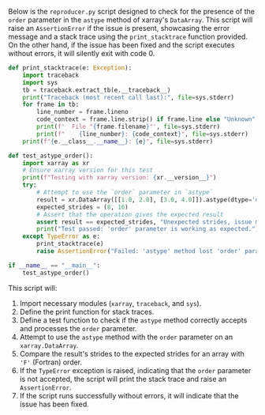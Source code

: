 Below is the `reproducer.py` script designed to check for the presence of the `order` parameter in the `astype` method of xarray's `DataArray`. This script will raise an `AssertionError` if the issue is present, showcasing the error message and a stack trace using the `print_stacktrace` function provided. On the other hand, if the issue has been fixed and the script executes without errors, it will silently exit with code 0.

```python
def print_stacktrace(e: Exception):
    import traceback
    import sys
    tb = traceback.extract_tb(e.__traceback__)
    print("Traceback (most recent call last):", file=sys.stderr)
    for frame in tb:
        line_number = frame.lineno
        code_context = frame.line.strip() if frame.line else "Unknown"
        print(f'  File "{frame.filename}"', file=sys.stderr)
        print(f"    {line_number}: {code_context}", file=sys.stderr)
    print(f"{e.__class__.__name__}: {e}", file=sys.stderr)

def test_astype_order():
    import xarray as xr
    # Ensure xarray version for this test
    print(f"Testing with xarray version: {xr.__version__}")
    try:
        # Attempt to use the `order` parameter in `astype`
        result = xr.DataArray([[1.0, 2.0], [3.0, 4.0]]).astype(dtype='d', order='F').values.strides
        expected_strides = (8, 16)
        # Assert that the operation gives the expected result
        assert result == expected_strides, "Unexpected strides, issue might still be present"
        print("Test passed: 'order' parameter is working as expected.")
    except TypeError as e:
        print_stacktrace(e)
        raise AssertionError("Failed: 'astype' method lost 'order' parameter")

if __name__ == "__main__":
    test_astype_order()
```

This script will:

1. Import necessary modules (`xarray`, `traceback`, and `sys`).
2. Define the print function for stack traces.
3. Define a test function to check if the `astype` method correctly accepts and processes the `order` parameter.
4. Attempt to use the `astype` method with the `order` parameter on an `xarray.DataArray`.
5. Compare the result's strides to the expected strides for an array with `'F'` (Fortran) order.
6. If the `TypeError` exception is raised, indicating that the `order` parameter is not accepted, the script will print the stack trace and raise an `AssertionError`.
7. If the script runs successfully without errors, it will indicate that the issue has been fixed.